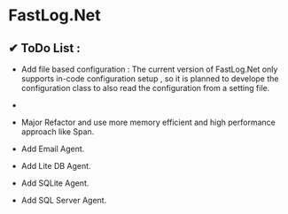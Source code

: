 # FastLog.Net
## ✔ ToDo List : 

- Add file based configuration : The current version of FastLog.Net only supports in-code configuration setup , so it is planned to develope the configuration class to also read the configuration from a setting file.  
- 
- Major Refactor and use more memory efficient and high performance approach like Span<T>.  
  
- Add Email Agent.  
  
- Add Lite DB Agent.  
  
- Add SQLite Agent.  
  
- Add SQL Server Agent.  
